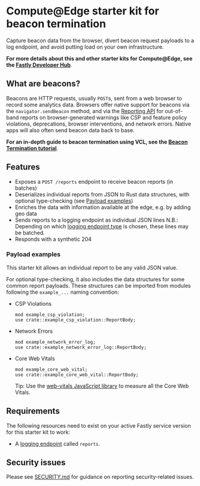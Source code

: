 # Compute@Edge starter kit for beacon termination

Capture beacon data from the browser, divert beacon request payloads to a log endpoint, and avoid putting load on your own infrastructure.

**For more details about this and other starter kits for Compute@Edge, see the [Fastly Developer Hub](https://developer.fastly.com/solutions/starters/)**.

## What are beacons?

Beacons are HTTP requests, usually `POST`s, sent from a web browser to record some analytics data. Browsers offer native support for beacons via the `navigator.sendBeacon` method, and via the [Reporting API](https://developers.google.com/web/updates/2018/09/reportingapi) for out-of-band reports on browser-generated warnings like CSP and feature policy violations, deprecations, browser interventions, and network errors. Native apps will also often send beacon data back to base.

**For an in-depth guide to beacon termination using VCL, see the [Beacon Termination tutorial](https://developer.fastly.com/solutions/tutorials/beacon-termination/)**.

## Features

- Exposes a `POST /reports` endpoint to receive beacon reports (in batches)
- Deserializes individual reports from JSON to Rust data structures, with optional type-checking (see [Payload examples](#payload-examples))
- Enriches the data with information available at the edge, e.g. by adding geo data
- Sends reports to a logging endpoint as individual JSON lines
  N.B.: Depending on which [logging endpoint type](https://developer.fastly.com/reference/api/logging/) is chosen, these lines may be batched.
- Responds with a synthetic 204

### Payload examples

This starter kit allows an individual report to be any valid JSON value.

For optional type-checking, it also includes the data structures for some common report payloads. These structures can be imported from modules following the `example_...` naming convention:

- CSP Violations
  ```plain
  mod example_csp_violation;
  use crate::example_csp_violation::ReportBody;
  ```
- Network Errors
  ```plain
  mod example_network_error_log;
  use crate::example_network_error_log::ReportBody;
  ```
- Core Web Vitals
  ```plain
  mod example_core_web_vital;
  use crate::example_core_web_vital::ReportBody;
  ```
  Tip: Use the [web-vitals JavaScript library](https://web.dev/vitals/) to measure all the Core Web Vitals.

## Requirements

The following resources need to exist on your active Fastly service version for this starter kit to work:

- A [logging endpoint](https://docs.fastly.com/en/guides/about-fastlys-realtime-log-streaming-features) called `reports`.

## Security issues

Please see [SECURITY.md](SECURITY.md) for guidance on reporting security-related issues.
